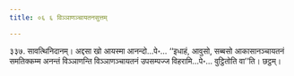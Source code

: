 ```yaml
---
title: ०६ ६ विञ्ञाणञ्चायतनसुत्तम्

---
```


३३७. सावत्थिनिदानम्। अद्दसा खो आयस्मा आनन्दो…पे॰… ‘‘इधाहं, आवुसो, सब्बसो आकासानञ्चायतनं समतिक्कम्म अनन्तं विञ्ञाणन्ति विञ्ञाणञ्चायतनं उपसम्पज्ज विहरामि…पे॰… वुट्ठितोति वा’’ति। छट्ठम्।  

